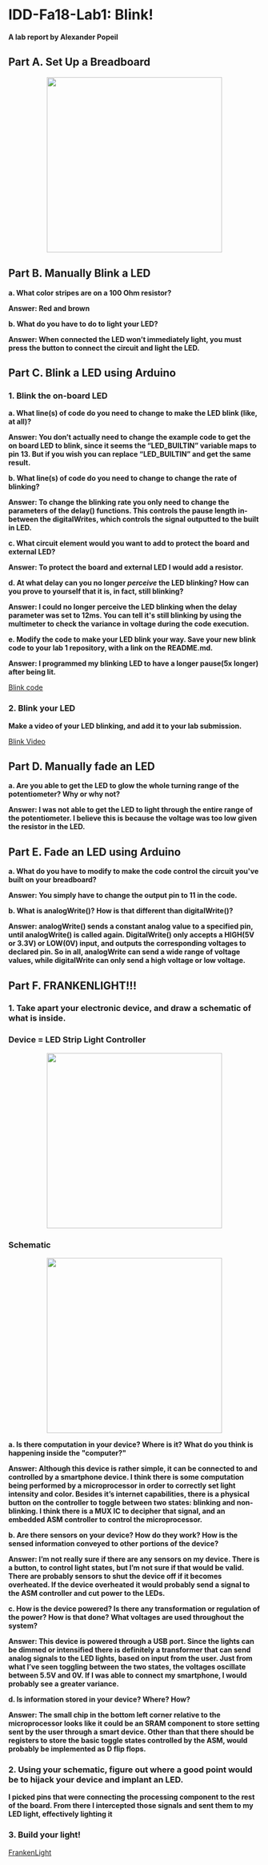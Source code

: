 # IDD-Fa18-Lab1: Blink!

**A lab report by Alexander Popeil**

## Part A. Set Up a Breadboard

<p align="center">
  <img src="Lab1_PartA.png" width="350" height="350">
</p>


## Part B. Manually Blink a LED

**a. What color stripes are on a 100 Ohm resistor?**

**Answer: Red and brown**
 
**b. What do you have to do to light your LED?**

**Answer: When connected the LED won’t immediately light, you must press the button to connect the circuit and light the LED.**


## Part C. Blink a LED using Arduino

### 1. Blink the on-board LED

**a. What line(s) of code do you need to change to make the LED blink (like, at all)?**

**Answer: You don’t actually need to change the example code to get the on board LED to blink, since it seems the “LED_BUILTIN” variable maps to pin 13. But if you wish you can replace “LED_BUILTIN” and get the same result.**

**b. What line(s) of code do you need to change to change the rate of blinking?**

**Answer: To change the blinking rate you only need to change the parameters of the delay() functions. This controls the pause length in-between the digitalWrites, which controls the signal outputted to the built in LED.**

**c. What circuit element would you want to add to protect the board and external LED?**

**Answer: To protect the board and external LED I would add a resistor.**
 
**d. At what delay can you no longer *perceive* the LED blinking? How can you prove to yourself that it is, in fact, still blinking?**

**Answer: I could no longer perceive the LED blinking when the delay parameter was set to 12ms. You can tell it's still blinking by using the multimeter to check the variance in voltage during the code execution.**

**e. Modify the code to make your LED blink your way. Save your new blink code to your lab 1 repository, with a link on the README.md.**

**Answer: I programmed my blinking LED to have a longer pause(5x longer) after being lit.**

<a href="Lab1_Blink.ino">Blink code</a>

### 2. Blink your LED

**Make a video of your LED blinking, and add it to your lab submission.**

<a href="Lab1-Blink.MOV">Blink Video</a>


## Part D. Manually fade an LED

**a. Are you able to get the LED to glow the whole turning range of the potentiometer? Why or why not?**

**Answer: I was not able to get the LED to light through the entire range of the potentiometer. I believe this is because the voltage was too low given the resistor in the LED.**

## Part E. Fade an LED using Arduino

**a. What do you have to modify to make the code control the circuit you've built on your breadboard?**

**Answer: You simply have to change the output pin to 11 in the code.**

**b. What is analogWrite()? How is that different than digitalWrite()?**

**Answer: analogWrite() sends a constant analog value to a specified pin, until analogWrite() is called again. DigitalWrite() only accepts a HIGH(5V or 3.3V) or LOW(0V) input, and outputs the corresponding voltages to declared pin. So in all, analogWrite can send a wide range of voltage values, while digitalWrite can only send a high voltage or low voltage.**

## Part F. FRANKENLIGHT!!!

### 1. Take apart your electronic device, and draw a schematic of what is inside. 

### Device = LED Strip Light Controller
<p align="center">
  <img src="Lab1-FrankenLight-Device.png" width="350" height="350">
</p>

### Schematic
<p align="center">
  <img src="Lab1-FrankenLight-Schematic.png" width="350" height="350">
</p>

**a. Is there computation in your device? Where is it? What do you think is happening inside the "computer?"**

**Answer: Although this device is rather simple, it can be connected to and controlled by a smartphone device. I think there is some computation being performed by a microprocessor in order to correctly set light intensity and color. Besides it’s internet capabilities, there is a physical button on the controller to toggle between two states: blinking and non-blinking. I think there is a MUX IC to decipher that signal, and an embedded ASM controller to control the microprocessor.**

**b. Are there sensors on your device? How do they work? How is the sensed information conveyed to other portions of the device?**

**Answer: I’m not really sure if there are any sensors on my device. There is a button, to control light states, but I’m not sure if that would be valid. There are probably sensors to shut the device off if it becomes overheated. If the device overheated it would probably send a signal to the ASM controller and cut power to the LEDs.**

**c. How is the device powered? Is there any transformation or regulation of the power? How is that done? What voltages are used throughout the system?**

**Answer: This device is powered through a USB port. Since the lights can be dimmed or intensified there is definitely a transformer that can send analog signals to the LED lights, based on input from the user. Just from what I’ve seen toggling between the two states, the voltages oscillate between 5.5V and 0V. If I was able to connect my smartphone, I would probably see a greater variance.**

**d. Is information stored in your device? Where? How?**

**Answer: The small chip in the bottom left corner relative to the microprocessor looks like it could be an SRAM component to store setting sent by the user through a smart device. Other than that there should be registers to store the basic toggle states controlled by the ASM, would probably be implemented as D flip flops.**

### 2. Using your schematic, figure out where a good point would be to hijack your device and implant an LED.

**I picked pins that were connecting the processing component to the rest of the board. From there I intercepted those signals and sent them to my LED light, effectively lighting it**

### 3. Build your light!

[FrankenLight](https://youtu.be/Vm91axmEzgo)
